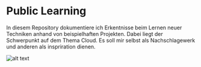 # Public Learning
In diesem Repository dokumentiere ich Erkentnisse beim Lernen neuer Techniken anhand von beispielhaften Projekten. Dabei liegt der Schwerpunkt auf dem Thema Cloud. Es soll mir selbst als Nachschlagewerk und anderen als inspriration dienen.

![alt text](https://myfactoringbrokers.com/wp-content/uploads/quote-learning3.png)
